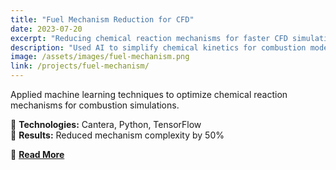 ```yaml
---
title: "Fuel Mechanism Reduction for CFD"
date: 2023-07-20
excerpt: "Reducing chemical reaction mechanisms for faster CFD simulations."
description: "Used AI to simplify chemical kinetics for combustion modeling."
image: /assets/images/fuel-mechanism.png
link: /projects/fuel-mechanism/
---
```


Applied machine learning techniques to optimize chemical reaction mechanisms for combustion simulations.

🔹 **Technologies:** Cantera, Python, TensorFlow  
🔹 **Results:** Reduced mechanism complexity by 50%  

🔗 **[Read More](/projects/fuel-mechanism/)**
